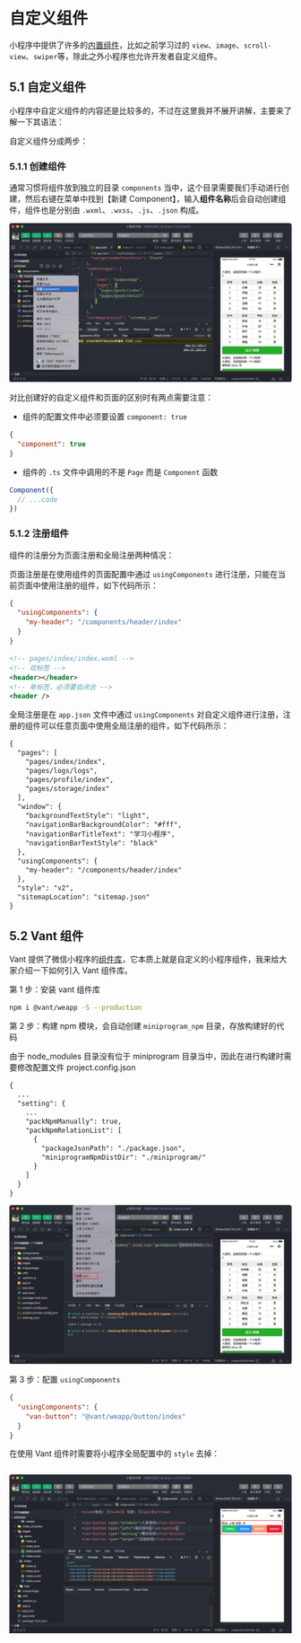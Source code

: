 # 自定义组件

小程序中提供了许多的[内置组件](https://developers.weixin.qq.com/miniprogram/dev/component/)，比如之前学习过的 `view`、`image`、`scroll-view`、`swiper`等，除此之外小程序也允许开发者自定义组件。

## 5.1 自定义组件

小程序中自定义组件的内容还是比较多的，不过在这里我并不展开讲解，主要来了解一下其语法：

自定义组件分成两步：

### 5.1.1 创建组件

通常习惯将组件放到独立的目录 `components` 当中，这个目录需要我们手动进行创建，然后右键在菜单中找到【新建 Component】，输入**组件名称**后会自动创建组件，组件也是分别由 `.wxml`、`.wxss`、`.js`、`.json` 构成。

![创建组件](./assets/component/picture_1.jpg)

对比创建好的自定义组件和页面的区别时有两点需要注意：

- 组件的配置文件中必须要设置 `component: true`

```json
{
  "component": true
}
```

- 组件的 `.ts` 文件中调用的不是 `Page` 而是 `Component` 函数

```typescript
Component({
  // ...code
})
```

### 5.1.2 注册组件

组件的注册分为页面注册和全局注册两种情况：

页面注册是在使用组件的页面配置中通过 `usingComponents` 进行注册，只能在当前页面中使用注册的组件，如下代码所示：

```json
{
  "usingComponents": {
    "my-header": "/components/header/index"
  }
}
```

```xml
<!-- pages/index/index.wxml -->
<!-- 双标签 -->
<header></header>
<!-- 单标签，必须要自闭合 -->
<header />
```

全局注册是在 `app.json` 文件中通过 `usingComponents` 对自定义组件进行注册，注册的组件可以任意页面中使用全局注册的组件，如下代码所示：

```json{14-16}
{
  "pages": [
    "pages/index/index",
    "pages/logs/logs",
    "pages/profile/index",
    "pages/storage/index"
  ],
  "window": {
    "backgroundTextStyle": "light",
    "navigationBarBackgroundColor": "#fff",
    "navigationBarTitleText": "学习小程序",
    "navigationBarTextStyle": "black"
  },
  "usingComponents": {
    "my-header": "/components/header/index"
  },
  "style": "v2",
  "sitemapLocation": "sitemap.json"
}
```

## 5.2 Vant 组件

Vant 提供了微信小程序的[组件库](https://vant-contrib.gitee.io/vant-weapp/#/home)，它本质上就是自定义的小程序组件，我来给大家介绍一下如何引入 Vant 组件库。

第 1 步：安装 vant 组件库

```bash
npm i @vant/weapp -S --production
```

第 2 步：构建 npm 模块，会自动创建 `miniprogram_npm` 目录，存放构建好的代码

由于 node_modules 目录没有位于 miniprogram 目录当中，因此在进行构建时需要修改配置文件 project.config.json

```json{3,5-11}
{
  ...
  "setting": {
    ...
    "packNpmManually": true,
    "packNpmRelationList": [
      {
        "packageJsonPath": "./package.json",
        "miniprogramNpmDistDir": "./miniprogram/"
      }
    ]
  }
}
```

![构建npm](./assets/component/picture_3.jpg)

第 3 步：配置 `usingComponents`

```json
{
  "usingComponents": {
    "van-button": "@vant/weapp/button/index"
  }
}
```

在使用 Vant 组件时需要将小程序全局配置中的 `style` 去掉：

```json

```

![](./assets/component/picture_5.jpg)
